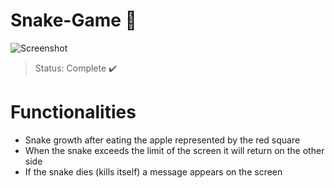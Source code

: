 # Snake-Game 🐍

![Screenshot](https://user-images.githubusercontent.com/71856519/115091545-28de6280-9eee-11eb-92bf-df3d76f1bf71.png)

> Status: Complete ✔️ 
# Functionalities
- Snake growth after eating the apple represented by the red square
- When the snake exceeds the limit of the screen it will return on the other side
- If the snake dies (kills itself) a message appears on the screen
